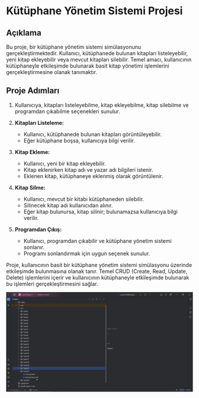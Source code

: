 # Kütüphane Yönetim Sistemi Projesi

## Açıklama

Bu proje, bir kütüphane yönetim sistemi simülasyonunu gerçekleştirmektedir. Kullanıcı, kütüphanede bulunan kitapları listeleyebilir, yeni kitap ekleyebilir veya mevcut kitapları silebilir. Temel amacı, kullanıcının kütüphaneyle etkileşimde bulunarak basit kitap yönetimi işlemlerini gerçekleştirmesine olanak tanımaktır.

## Proje Adımları

1. Kullanıcıya, kitapları listeleyebilme, kitap ekleyebilme, kitap silebilme ve programdan çıkabilme seçenekleri sunulur.

2. **Kitapları Listeleme:**
    - Kullanıcı, kütüphanede bulunan kitapları görüntüleyebilir.
    - Eğer kütüphane boşsa, kullanıcıya bilgi verilir.

3. **Kitap Ekleme:**
    - Kullanıcı, yeni bir kitap ekleyebilir.
    - Kitap eklenirken kitap adı ve yazar adı bilgileri istenir.
    - Eklenen kitap, kütüphaneye eklenmiş olarak görüntülenir.

4. **Kitap Silme:**
    - Kullanıcı, mevcut bir kitabı kütüphaneden silebilir.
    - Silinecek kitap adı kullanıcıdan alınır.
    - Eğer kitap bulunursa, kitap silinir; bulunamazsa kullanıcıya bilgi verilir.

5. **Programdan Çıkış:**
    - Kullanıcı, programdan çıkabilir ve kütüphane yönetim sistemi sonlanır.
    - Programı sonlandırmak için uygun seçenek sunulur.

Proje, kullanıcının basit bir kütüphane yönetim sistemi simülasyonu üzerinde etkileşimde bulunmasına olanak tanır. Temel CRUD (Create, Read, Update, Delete) işlemlerini içerir ve kullanıcının kütüphaneyle etkileşimde bulunarak bu işlemleri gerçekleştirmesini sağlar.

![Kutuphane.gif](Kutuphane.gif)